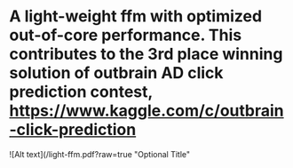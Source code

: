 # A light-weight ffm with optimized out-of-core performance. This contributes to the 3rd place winning solution of outbrain AD click prediction contest, https://www.kaggle.com/c/outbrain-click-prediction


![Alt text](/light-ffm.pdf?raw=true "Optional Title"
